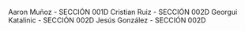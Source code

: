 Aaron Muñoz		    - SECCIÓN 001D
Cristian Ruiz		  - SECCIÓN 002D
Georgui Katalinic	- SECCIÓN 002D
Jesús González		- SECCIÓN 002D
